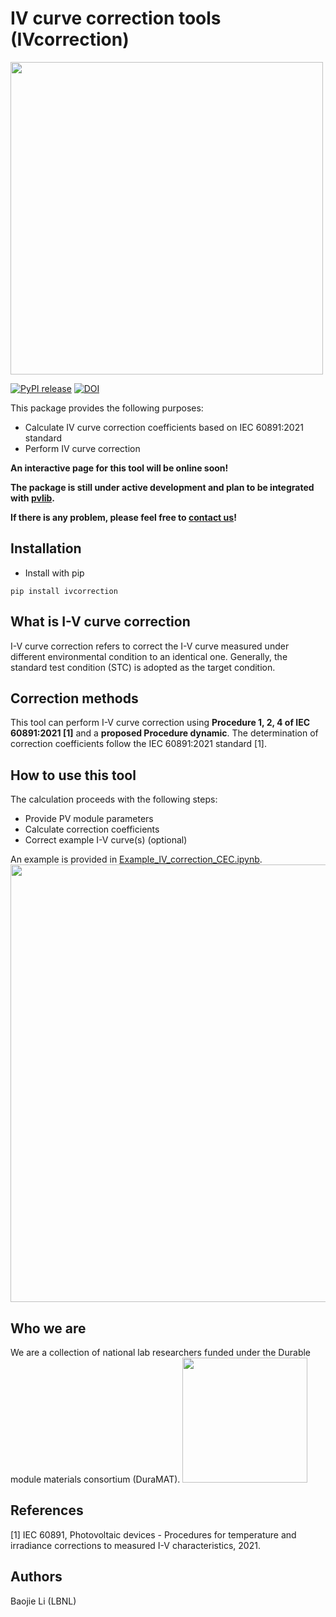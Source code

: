# IV curve correction tools (IVcorrection)

<img src="https://github.com/lbj2011/IVcorrection/blob/main/doc_img/ivcorrection_logo.png" width="500"/>


[![PyPI release](https://img.shields.io/pypi/v/ivcorrection.svg)](https://pypi.org/project/ivcorrection//)
[![DOI](https://zenodo.org/badge/681861201.svg)](https://zenodo.org/badge/latestdoi/681861201)

This package provides the following purposes:
 - Calculate IV curve correction coefficients based on IEC 60891:2021 standard
 - Perform IV curve correction

**An interactive page for this tool will be online soon!**

**The package is still under active development and plan to be integrated with [pvlib](https://github.com/pvlib/pvlib-python).**
 
**If there is any problem, please feel free to [contact us](mailto:baojieli@lbl.gov)!**

## Installation

- Install with pip
```
pip install ivcorrection
```

## What is I-V curve correction
I-V curve correction refers to correct the I-V curve measured under different environmental condition to an identical one. Generally, the standard test condition (STC) is adopted as the target condition.

## Correction methods
This tool can perform I-V curve correction using **Procedure 1, 2, 4 of IEC 60891:2021 [1]** and a **proposed Procedure dynamic**. The determination of correction coefficients follow the IEC 60891:2021 standard [1].

## How to use this tool
The calculation proceeds with the following steps:

- Provide PV module parameters
- Calculate correction coefficients
- Correct example I-V curve(s) (optional)

An example is provided in [Example_IV_correction_CEC.ipynb](https://github.com/lbj2011/IVcorrection/tree/main/examples/Example_IV_correction_CEC.ipynb).
<img src="https://github.com/lbj2011/IVcorrection/blob/main/doc_img/example.png" width="700"/>


## Who we are
We are a collection of national lab researchers funded under the Durable module materials consortium (DuraMAT).
<img src="https://github.com/lbj2011/IVcorrection/blob/main/doc_img/duramat_logo.png" width="200"/>

## References
[1] IEC 60891, Photovoltaic devices - Procedures for temperature and irradiance corrections to measured I-V characteristics, 2021.


## Authors
Baojie Li (LBNL)